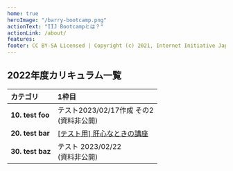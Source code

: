 ```yaml
---
home: true
heroImage: "/barry-bootcamp.png"
actionText: "IIJ Bootcampとは？"
actionLink: /about/
features:
footer: CC BY-SA Licensed | Copyright (c) 2021, Internet Initiative Japan Inc.
---
```


## 2022年度カリキュラム一覧

<!-- BOOTCAMP-LGW BEGIN LESSONS TABLE -->
| カテゴリ | 1枠目 |
| :-- | :-- |
| **10. test foo** | テスト2023/02/17作成 その2<br>(資料非公開) |
| **20. test bar** | [\[テスト用\] 肝心なときの講座](https://github.com/igrep/) |
| **30. test baz** | テスト 2023/02/22<br>(資料非公開) |
<!-- BOOTCAMP-LGW END LESSONS TABLE -->
